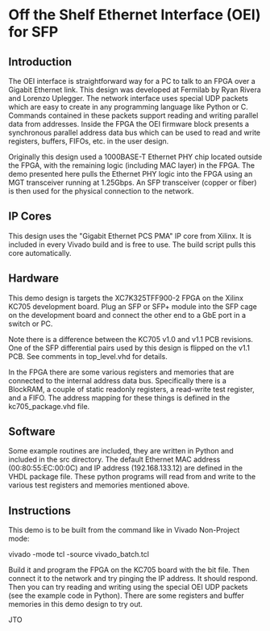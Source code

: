# Off the Shelf Ethernet Interface (OEI) for SFP

## Introduction

The OEI interface is straightforward way for a PC to talk to an FPGA over a Gigabit Ethernet link. This design was developed at Fermilab by Ryan Rivera and Lorenzo Uplegger. The network interface uses special UDP packets which are easy to create in any programming language like Python or C. Commands contained in these packets support reading and writing parallel data from addresses. Inside the FPGA the OEI firmware block presents a synchronous parallel address data bus which can be used to read and write registers, buffers, FIFOs, etc. in the user design.

Originally this design used a 1000BASE-T Ethernet PHY chip located outside the FPGA, with the remaining logic (including MAC layer) in the FPGA. The demo presented here pulls the Ethernet PHY logic into the FPGA using an MGT transceiver running at 1.25Gbps. An SFP transceiver (copper or fiber) is then used for the physical connection to the network.

## IP Cores

This design uses the "Gigabit Ethernet PCS PMA" IP core from Xilinx. It is included in every Vivado build and is free to use. The build script pulls this core automatically.

## Hardware

This demo design is targets the XC7K325TFF900-2 FPGA on the Xilinx KC705 development board. Plug an SFP or SFP+ module into the SFP cage on the development board and connect the other end to a GbE port in a switch or PC.

Note there is a difference between the KC705 v1.0 and v1.1 PCB revisions. One of the SFP differential pairs used by this design is flipped on the v1.1 PCB. See comments in top_level.vhd for details.

In the FPGA there are some various registers and memories that are connected to the internal address data bus. Specifically there is a BlockRAM, a couple of static readonly registers, a read-write test register, and a FIFO. The address mapping for these things is defined in the kc705_package.vhd file.

## Software

Some example routines are included, they are written in Python and included in the src directory. The default Ethernet MAC address (00:80:55:EC:00:0C) and IP address (192.168.133.12) are defined in the VHDL package file. These python programs will read from and write to the various test registers and memories mentioned above.

## Instructions

This demo is to be built from the command like in Vivado Non-Project mode:

  vivado -mode tcl -source vivado_batch.tcl

Build it and program the FPGA on the KC705 board with the bit file. Then connect it to the network and try pinging the IP address. It should respond. Then you can try reading and writing using the special OEI UDP packets (see the example code in Python). There are some registers and buffer memories in this demo design to try out.

JTO
